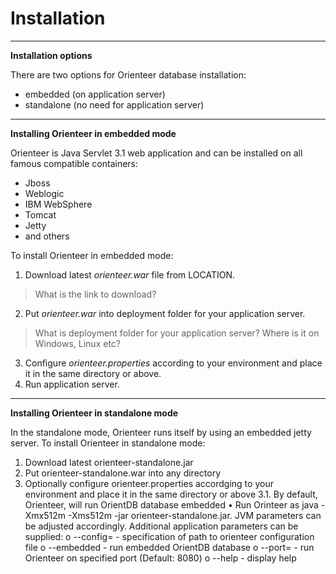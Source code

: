 # Installation
---
**Installation options**

There are two options for Orienteer database installation:
* embedded (on application server)
* standalone (no need for application server)
---
**Installing Orienteer in embedded mode**

Orienteer is Java Servlet 3.1 web application and can be installed on all famous compatible containers:
* Jboss
* Weblogic
* IBM WebSphere
* Tomcat
* Jetty
* and others

To install Orienteer in embedded mode:
1. Download latest *orienteer.war* file from LOCATION.
>What is the link to download?
2. Put *orienteer.war* into deployment folder for your application server.
>What is deployment folder for your application server? Where is it on Windows, Linux etc?
3. Configure *orienteer.properties* according to your environment and place it in the same directory or above.
4. Run application server.

---
**Installing Orienteer in standalone mode**

In the standalone mode, Orienteer runs itself by using an embedded jetty server.
To install Orienteer in standalone mode:
1. Download latest orienteer-standalone.jar
2. Put orienteer-standalone.war into any directory
3. Optionally configure orienteer.properties accordging to your environment and place it in the same directory or above
3.1.  By default, Orienteer, will run OrientDB database embedded
•	Run Orinteer as java -Xmx512m -Xms512m -jar orienteer-standalone.jar. JVM parameters can be adjusted accordingly. Additional application parameters can be supplied:
o	--config=<filename> - specification of path to orienteer configuration file
o	--embedded - run embedded OrientDB database
o	--port=<port number> - run Orienteer on specified port (Default: 8080)
o	--help - display help
